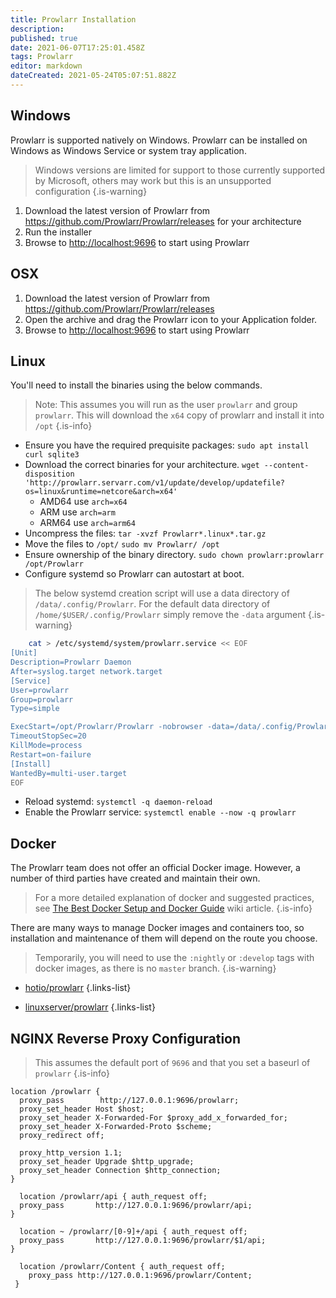```yaml
---
title: Prowlarr Installation
description: 
published: true
date: 2021-06-07T17:25:01.458Z
tags: Prowlarr
editor: markdown
dateCreated: 2021-05-24T05:07:51.882Z
---
```


## Windows

Prowlarr is supported natively on Windows. Prowlarr can be installed on Windows as Windows Service or system tray application.
> Windows versions are limited for support to those currently supported by Microsoft, others may work but this is an unsupported configuration
{.is-warning}

1. Download the latest version of Prowlarr from <https://github.com/Prowlarr/Prowlarr/releases> for your architecture
1. Run the installer
1. Browse to <http://localhost:9696> to start using Prowlarr

## OSX
  
1. Download the latest version of Prowlarr from <https://github.com/Prowlarr/Prowlarr/releases>
1. Open the archive and drag the Prowlarr icon to your Application folder.
1. Browse to <http://localhost:9696> to start using Prowlarr

## Linux
  
You'll need to install the binaries using the below commands.
> Note: This assumes you will run as the user `prowlarr` and group `prowlarr`.
> This will download the `x64` copy of prowlarr and install it into `/opt`
{.is-info}

- Ensure you have the required prequisite packages: `sudo apt install curl sqlite3`
- Download the correct binaries for your architecture.
 `wget --content-disposition 'http://prowlarr.servarr.com/v1/update/develop/updatefile?os=linux&runtime=netcore&arch=x64'`
  - AMD64 use `arch=x64`
  - ARM use `arch=arm`
  - ARM64 use `arch=arm64`
- Uncompress the files: `tar -xvzf Prowlarr*.linux*.tar.gz`
- Move the files to `/opt/` `sudo mv Prowlarr/ /opt`
- Ensure ownership of the binary directory.
  `sudo chown prowlarr:prowlarr /opt/Prowlarr`
- Configure systemd so Prowlarr can autostart at boot.

> The below systemd creation script will use a data directory of `/data/.config/Prowlarr`.  For the default data directory of `/home/$USER/.config/Prowlarr` simply remove the `-data` argument
{.is-warning}

```bash
    cat > /etc/systemd/system/prowlarr.service << EOF
[Unit]
Description=Prowlarr Daemon
After=syslog.target network.target
[Service]
User=prowlarr
Group=prowlarr
Type=simple

ExecStart=/opt/Prowlarr/Prowlarr -nobrowser -data=/data/.config/Prowlarr/
TimeoutStopSec=20
KillMode=process
Restart=on-failure
[Install]
WantedBy=multi-user.target
EOF
```

- Reload systemd: `systemctl -q daemon-reload`
- Enable the Prowlarr service: `systemctl enable --now -q prowlarr`

## Docker
  
The Prowlarr team does not offer an official Docker image. However, a number of third parties have created and maintain their own.

> For a more detailed explanation of docker and suggested practices, see [The Best Docker Setup and Docker Guide](/Docker-Guide) wiki article.
{.is-info}

There are many ways to manage Docker images and containers too, so installation and maintenance of them will depend on the route you choose.

> Temporarily, you will need to use the `:nightly` or `:develop` tags with docker images, as there is no `master` branch.
{.is-warning}

- [hotio/prowlarr](https://hotio.dev/containers/prowlarr/)
{.links-list}

- [linuxserver/prowlarr](https://github.com/linuxserver/docker-prowlarr/tree/develop)
{.links-list}

## NGINX Reverse Proxy Configuration

> This assumes the default port of `9696` and that you set a baseurl of `prowlarr`
{.is-info}

```
location /prowlarr {
  proxy_pass        http://127.0.0.1:9696/prowlarr;
  proxy_set_header Host $host;
  proxy_set_header X-Forwarded-For $proxy_add_x_forwarded_for;
  proxy_set_header X-Forwarded-Proto $scheme;
  proxy_redirect off;

  proxy_http_version 1.1;
  proxy_set_header Upgrade $http_upgrade;
  proxy_set_header Connection $http_connection;
}

  location /prowlarr/api { auth_request off;
  proxy_pass       http://127.0.0.1:9696/prowlarr/api;
}

  location ~ /prowlarr/[0-9]+/api { auth_request off;
  proxy_pass       http://127.0.0.1:9696/prowlarr/$1/api;
}

  location /prowlarr/Content { auth_request off;
    proxy_pass http://127.0.0.1:9696/prowlarr/Content;
 }
```
